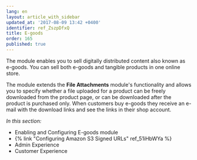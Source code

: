 ```yaml
---
lang: en
layout: article_with_sidebar
updated_at: '2017-08-09 13:42 +0400'
identifier: ref_ZszpDfxQ
title: E-goods
order: 165
published: true
---
```

The module enables you to sell digitally distributed content also known as e-goods. You can sell both e-goods and tangible products in one online store.

The module extends the **File Attachments** module's functionality and allows you to specify whether a file uploaded for a product can be freely downloaded from the product page, or can be downloaded after the product is purchased only. When customers buy e-goods they receive an e-mail with the download links and see the links in their shop account.

_In this section:_

* Enabling and Configuring E-goods module
* {% link "Configuring Amazon S3 Signed URLs" ref_51iHbWYa %}
* Admin Experience
* Customer Experience

